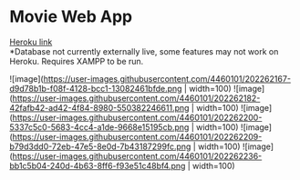 # Movie Web App
[Heroku link](https://comp-3512-w22-team-6.herokuapp.com/) <br />
*Database not currently externally live, some features may not work on Heroku. Requires XAMPP to be run.


![image](https://user-images.githubusercontent.com/4460101/202262167-d9d78b1b-f08f-4128-bcc1-13082461bfde.png | width=100)
![image](https://user-images.githubusercontent.com/4460101/202262182-42fafb42-ad42-4f84-8980-550382246611.png | width=100)
![image](https://user-images.githubusercontent.com/4460101/202262200-5337c5c0-5683-4cc4-a1de-9668e15195cb.png | width=100)
![image](https://user-images.githubusercontent.com/4460101/202262209-b79d3dd0-72eb-47e5-8e0d-7b43187299fc.png | width=100)
![image](https://user-images.githubusercontent.com/4460101/202262236-bb1c5b04-240d-4b63-8ff6-f93e51c48bf4.png | width=100)
